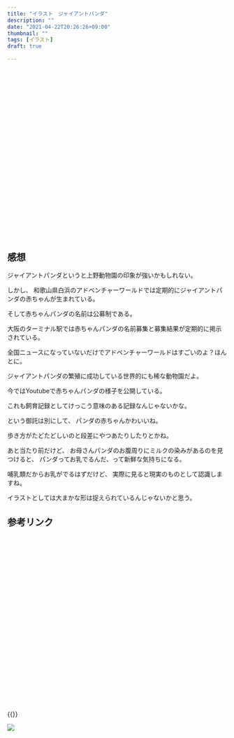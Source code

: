 ```yaml
---
title: "イラスト　ジャイアントパンダ"
description: ""
date: "2021-04-22T20:26:26+09:00"
thumbnail: ""
tags: [イラスト]
draft: true

---
```



<div class="iframely-embed"><div class="iframely-responsive" style="padding-bottom: 52.5%; padding-top: 120px;"><a href="https://www.pixiv.net/en/artworks/89316193" data-iframely-url="//cdn.iframe.ly/api/iframe?url=https%3A%2F%2Fwww.pixiv.net%2Fartworks%2F89316193&amp;key=a821177d432254580d038725ee2ff7a1"></a></div></div><script async src="//cdn.iframe.ly/embed.js" charset="utf-8"></script>

## 感想

ジャイアントパンダというと上野動物園の印象が強いかもしれない。

しかし、
和歌山県白浜のアドベンチャーワールドでは定期的にジャイアントパンダの赤ちゃんが生まれている。

そして赤ちゃんパンダの名前は公募制である。

大阪のターミナル駅では赤ちゃんパンダの名前募集と募集結果が定期的に掲示されている。

全国ニュースになっていないだけでアドベンチャーワールドはすごいのよ？ほんとに。

ジャイアントパンダの繁殖に成功している世界的にも稀な動物園だよ。

今ではYoutubeで赤ちゃんパンダの様子を公開している。

これも飼育記録としてけっこう意味のある記録なんじゃないかな。

という御託は別にして、
パンダの赤ちゃんかわいいね。

歩き方がたどたどしいのと段差にやつあたりしたりとかね。

あと当たり前だけど、
お母さんパンダのお腹周りにミルクの染みがあるのを見つけると、
パンダってお乳でるんだ、って新鮮な気持ちになる。

哺乳類だからお乳がでるはずだけど、
実際に見ると現実のものとして認識しますね。

イラストとしては大まかな形は捉えられているんじゃないかと思う。



## 参考リンク
<div class="iframely-embed"><div class="iframely-responsive" style="padding-bottom: 52.5%; padding-top: 120px;"><a href="http://www.aws-s.com/" data-iframely-url="//cdn.iframe.ly/api/iframe?url=https%3A%2F%2Fwww.aws-s.com%2F&amp;key=a821177d432254580d038725ee2ff7a1"></a></div></div><script async src="//cdn.iframe.ly/embed.js" charset="utf-8"></script>

{{<youtube pl9BSdgWpHo>}}

<script language="javascript" src="//ad.jp.ap.valuecommerce.com/servlet/jsbanner?sid=3563352&pid=887689140"></script><noscript><a href="//ck.jp.ap.valuecommerce.com/servlet/referral?sid=3563352&pid=887689140" rel="nofollow"><img src="//ad.jp.ap.valuecommerce.com/servlet/gifbanner?sid=3563352&pid=887689140" border="0"></a></noscript>